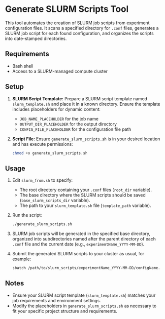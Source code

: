 # Generate SLURM Scripts Tool

This tool automates the creation of SLURM job scripts from experiment configuration files. It scans a specified directory for `.conf` files, generates a SLURM job script for each found configuration, and organizes the scripts into date-stamped directories.

## Requirements

- Bash shell
- Access to a SLURM-managed compute cluster

## Setup

1. **SLURM Script Template:** Prepare a SLURM script template named `slurm_template.sh` and place it in a known directory. Ensure the template includes placeholders for dynamic content:
    - `JOB_NAME_PLACEHOLDER` for the job name
    - `OUTPUT_DIR_PLACEHOLDER` for the output directory
    - `CONFIG_FILE_PLACEHOLDER` for the configuration file path

2. **Script File:** Ensure `generate_slurm_scripts.sh` is in your desired location and has execute permissions:
    ```bash
    chmod +x generate_slurm_scripts.sh
    ```

## Usage

1. Edit `slurm_from.sh` to specify:
    - The root directory containing your `.conf` files (`root_dir` variable).
    - The base directory where the SLURM scripts should be saved (`base_slurm_scripts_dir` variable).
    - The path to your `slurm_template.sh` file (`template_path` variable).

2. Run the script:
    ```bash
    ./generate_slurm_scripts.sh
    ```

3. SLURM job scripts will be generated in the specified base directory, organized into subdirectories named after the parent directory of each `.conf` file and the current date (e.g., `experimentName_YYYY-MM-DD`).

4. Submit the generated SLURM scripts to your cluster as usual, for example:
    ```bash
    sbatch /path/to/slurm_scripts/experimentName_YYYY-MM-DD/configName.slurm
    ```

## Notes

- Ensure your SLURM script template (`slurm_template.sh`) matches your job requirements and environment settings.
- Modify the placeholders in `generate_slurm_scripts.sh` as necessary to fit your specific project structure and requirements.
